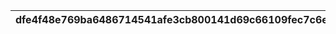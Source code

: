 |dfe4f48e769ba6486714541afe3cb800141d69c66109fec7c6e595eb43ba9b19|9971f7a73ddc44b0c195fc80e9c61f6e1a0b5203be8aeda4dc7397a63f6fe5f2|1200cbd3bd2633ede50da2faa40d65b8fb5e3df5ab219f7e450965868dc6ccb6|5d3eaf9db54f94a04a04eb5683c6ee73cdee535d5ea31a977c0d74d89a74c203|5f8c4d241fbcc3f185b0b2eb97bb54ea9bdce41ca49433e78a1792b56e23dd0b|208669bbcdb36b81d60682d31ffd3499a0318c54c25fc5c978e83ceb91a055d9|3a4a99844f7b6602a76d8300481a3408ae056962904597a31c6b09b118e57265|ad9e62ebc78deefef588f06e42bf327ebb69490527f91e2fa564a69566f3cef3|2400b9bd022d6a9db48a7f8d6b3e7f075ec78b5ff675248064aaa482dce4d991|f65f33a21fff9dc8a91ad342fd838291136ce9aa637b1d0bc6785436937ebf5b|b93a73be1ffd2864f5badca594ab01f4cfaad24070844e3bb39a85ebaf22f9f3|9e0222e0cd9d79fae305d3515db0d0c0113adada798ec5414272680448407df1|cb0b72111026dc544110544e6e81ccc846c576219370193933fa5f4cf0db27ca|f0c71e77f6209bac528cf0e51f4ab77fab54f3e4e382611d28baaea07c893c15|cb3ca4c54d6ad400beec4eac3d969cda4e39e51bad02e1a4fd0ea61578984a4c|592b3f0f33bf99f8cc9f7a759eb6023775d03cb3a9b46b52403ba03115b482c7|78108e302e404a68625398c372454df71fe498b1534b8c9a03d9741a42f3542f|23d83a302e2baae72187a6a8c0843508f36a1df051affa22ab49f3d730c30d9c|5f7962dd4793df013c75ba517617cee2241dd300fb5bd5f632c9a6cfe2fe62f0|9f6cb49f6654bea62dbf1430ac930d623cdf3621d1bde4ab2052d0c5d204f9ab|
| --- | --- | --- | --- | --- | --- | --- | --- | --- | --- | --- | --- | --- | --- | --- | --- | --- | --- | --- | --- |